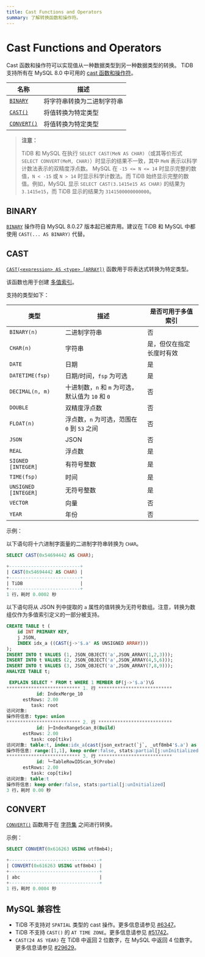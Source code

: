 ```yaml
---
title: Cast Functions and Operators
summary: 了解转换函数和操作符。
---
```


# Cast Functions and Operators

Cast 函数和操作符可以实现值从一种数据类型到另一种数据类型的转换。 TiDB 支持所有在 MySQL 8.0 中可用的 [cast 函数和操作符](https://dev.mysql.com/doc/refman/8.0/en/cast-functions.html)。

| 名称                                     | 描述                      |
| ---------------------------------------- | -------------------------- |
| [`BINARY`](#binary) | 将字符串转换为二进制字符串 |
| [`CAST()`](#cast) | 将值转换为特定类型   |
| [`CONVERT()`](#convert) | 将值转换为特定类型   |

> **注意：**
>
> TiDB 和 MySQL 在执行 `SELECT CAST(MeN AS CHAR)`（或其等价形式 `SELECT CONVERT(MeM, CHAR)`）时显示的结果不一致，其中 `MeN` 表示以科学计数法表示的双精度浮点数。 MySQL 在 `-15 <= N <= 14` 时显示完整的数值，`N < -15` 或 `N > 14` 时显示科学计数法。而 TiDB 始终显示完整的数值。例如，MySQL 显示 `SELECT CAST(3.1415e15 AS CHAR)` 的结果为 `3.1415e15`，而 TiDB 显示的结果为 `3141500000000000`。

## BINARY

[`BINARY`](https://dev.mysql.com/doc/refman/8.0/en/cast-functions.html#operator_binary) 操作符自 MySQL 8.0.27 版本起已被弃用。建议在 TiDB 和 MySQL 中都使用 `CAST(... AS BINARY)` 代替。

## CAST

[`CAST(<expression> AS <type> [ARRAY])`](https://dev.mysql.com/doc/refman/8.0/en/cast-functions.html#function_cast) 函数用于将表达式转换为特定类型。

该函数也用于创建 [多值索引](/sql-statements/sql-statement-create-index.md#multi-valued-indexes)。

支持的类型如下：

| 类型                 | 描述      | 是否可用于多值索引                      |
|----------------------|-----------|----------------------------------------|
| `BINARY(n)`          | 二进制字符串 | 否                                     |
| `CHAR(n)`            | 字符串     | 是，但仅在指定长度时有效               |
| `DATE`               | 日期       | 是                                     |
| `DATETIME(fsp)`      | 日期/时间，`fsp` 为可选 | 是                                |
| `DECIMAL(n, m)`      | 十进制数，`n` 和 `m` 为可选，默认值为 `10` 和 `0` | 否 |
| `DOUBLE`             | 双精度浮点数 | 否                                    |
| `FLOAT(n)`           | 浮点数，`n` 为可选，范围在 `0` 到 `53` 之间 | 否 |
| `JSON`               | JSON       | 否                                     |
| `REAL`               | 浮点数     | 是                                     |
| `SIGNED [INTEGER]`   | 有符号整数 | 是                                     |
| `TIME(fsp)`          | 时间       | 是                                     |
| `UNSIGNED [INTEGER]` | 无符号整数 | 是                                     |
| `VECTOR`             | 向量       | 否                                     |
| `YEAR`               | 年份       | 否                                     |

示例：

以下语句将十六进制字面量的二进制字符串转换为 `CHAR`。

```sql
SELECT CAST(0x54694442 AS CHAR);
```

```sql
+--------------------------+
| CAST(0x54694442 AS CHAR) |
+--------------------------+
| TiDB                     |
+--------------------------+
1 行，耗时 0.0002 秒
```

以下语句将从 JSON 列中提取的 `a` 属性的值转换为无符号数组。注意，转换为数组仅作为多值索引定义的一部分被支持。

```sql
CREATE TABLE t (
    id INT PRIMARY KEY,
    j JSON,
    INDEX idx_a ((CAST(j->'$.a' AS UNSIGNED ARRAY)))
);
INSERT INTO t VALUES (1, JSON_OBJECT('a',JSON_ARRAY(1,2,3)));
INSERT INTO t VALUES (2, JSON_OBJECT('a',JSON_ARRAY(4,5,6)));
INSERT INTO t VALUES (3, JSON_OBJECT('a',JSON_ARRAY(7,8,9)));
ANALYZE TABLE t;
```

```sql
 EXPLAIN SELECT * FROM t WHERE 1 MEMBER OF(j->'$.a')\G
*************************** 1. 行 ***************************
           id: IndexMerge_10
      estRows: 2.00
         task: root
访问对象: 
操作符信息: type: union
*************************** 2. 行 ***************************
           id: ├─IndexRangeScan_8(Build)
      estRows: 2.00
         task: cop[tikv]
访问对象: table:t, index:idx_a(cast(json_extract(`j`, _utf8mb4'$.a') as unsigned array))
操作符信息: range:[1,1], keep order:false, stats:partial[j:unInitialized]
*************************** 3. 行 ***************************
           id: └─TableRowIDScan_9(Probe)
      estRows: 2.00
         task: cop[tikv]
访问对象: table:t
操作符信息: keep order:false, stats:partial[j:unInitialized]
3 行，耗时 0.00 秒
```

## CONVERT

[`CONVERT()`](https://dev.mysql.com/doc/refman/8.0/en/cast-functions.html#function_convert) 函数用于在 [字符集](/character-set-and-collation.md) 之间进行转换。

示例：

```sql
SELECT CONVERT(0x616263 USING utf8mb4);
```

```sql
+---------------------------------+
| CONVERT(0x616263 USING utf8mb4) |
+---------------------------------+
| abc                             |
+---------------------------------+
1 行，耗时 0.0004 秒
```

## MySQL 兼容性

- TiDB 不支持对 `SPATIAL` 类型的 cast 操作。更多信息请参见 [#6347](https://github.com/pingcap/tidb/issues/6347)。
- TiDB 不支持 `CAST()` 的 `AT TIME ZONE`。更多信息请参见 [#51742](https://github.com/pingcap/tidb/issues/51742)。
- `CAST(24 AS YEAR)` 在 TiDB 中返回 2 位数字，在 MySQL 中返回 4 位数字。更多信息请参见 [#29629](https://github.com/pingcap/tidb/issues/29629)。